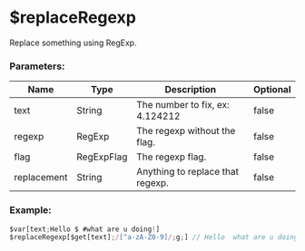 # $replaceRegexp
Replace something using RegExp.

### Parameters:
| Name          | Type        | Description                        | Optional |
| ------------- | ----------- | ---------------------------------- | -------- |
| text          | String      | The number to fix, ex: 4.124212    | false    |
| regexp        | RegExp      | The regexp without the flag.       | false    |
| flag          | RegExpFlag | The regexp flag.                    | false    |
| replacement   | String      | Anything to replace that regexp.   | false    |

### Example:
```js
$var[text;Hello $ #what are u doing!]
$replaceRegexp[$get[text];/[^a-zA-Z0-9]/;g;] // Hello  what are u doing
```
